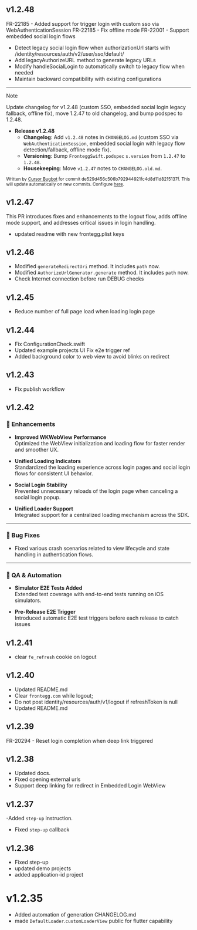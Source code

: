 ## v1.2.48
FR-22185 - Added support for trigger login with custom sso via WebAuthenticationSession
FR-22185 - Fix offline mode
FR-22001 - Support embedded social login flows
- Detect legacy social login flow when authorizationUrl starts with /identity/resources/auth/v2/user/sso/default/
- Add legacyAuthorizeURL method to generate legacy URLs
- Modify handleSocialLogin to automatically switch to legacy flow when needed
- Maintain backward compatibility with existing configurations

<!-- CURSOR_SUMMARY -->
---

> [!NOTE]
> Update changelog for v1.2.48 (custom SSO, embedded social login legacy fallback, offline fix), move 1.2.47 to old changelog, and bump podspec to 1.2.48.
> 
> - **Release v1.2.48**
>   - **Changelog**: Add `v1.2.48` notes in `CHANGELOG.md` (custom SSO via `WebAuthenticationSession`, embedded social login with legacy flow detection/fallback, offline mode fix).
>   - **Versioning**: Bump `FronteggSwift.podspec` `s.version` from `1.2.47` to `1.2.48`.
>   - **Housekeeping**: Move `v1.2.47` notes to `CHANGELOG.old.md`.
> 
> <sup>Written by [Cursor Bugbot](https://cursor.com/dashboard?tab=bugbot) for commit de529d456c506b792944921fc4d8d11d8215137f. This will update automatically on new commits. Configure [here](https://cursor.com/dashboard?tab=bugbot).</sup>
<!-- /CURSOR_SUMMARY -->

## v1.2.47
This PR introduces fixes and enhancements to the logout flow, adds offline mode support, and addresses critical issues in login handling.
- updated readme with new frontegg.plist keys

## v1.2.46
- Modified `generateRedirectUri` method. It includes `path` now.
- Modified `AuthorizeUrlGenerator.generate` method.  It includes `path` now.
- Check Internet connection before run DEBUG checks

## v1.2.45
- Reduce number of full page load when loading login page

## v1.2.44
- Fix ConfigurationCheck.swift
- Updated example projects UI
Fix e2e trigger ref
- Added background color to web view to avoid blinks on redirect 

## v1.2.43
- Fix publish workflow

## v1.2.42
### 🔧 Enhancements
- **Improved WKWebView Performance**  
  Optimized the WebView initialization and loading flow for faster render and smoother UX.

- **Unified Loading Indicators**  
  Standardized the loading experience across login pages and social login flows for consistent UI behavior.

- **Social Login Stability**  
  Prevented unnecessary reloads of the login page when canceling a social login popup.

- **Unified Loader Support**  
  Integrated support for a centralized loading mechanism across the SDK.

---

### 🐞 Bug Fixes
- Fixed various crash scenarios related to view lifecycle and state handling in authentication flows.

---

### 🧪 QA & Automation
- **Simulator E2E Tests Added**  
  Extended test coverage with end-to-end tests running on iOS simulators.

- **Pre-Release E2E Trigger**  
  Introduced automatic E2E test triggers before each release to catch issues

## v1.2.41
- clear `fe_refresh` cookie on logout 

## v1.2.40
- Updated README.md
- Clear `frontegg.com` while logout;
- Do not post identity/resources/auth/v1/logout if refreshToken is null
- Updated README.md

## v1.2.39
FR-20294 - Reset login completion when deep link triggered

## v1.2.38
- Updated docs.
- Fixed opening external urls
- Support deep linking for redirect in Embedded Login WebView

## v1.2.37
-Added `step-up` instruction.
- Fixed `step-up` callback

## v1.2.36
- Fixed step-up
- updated demo projects
- added application-id project

# v1.2.35
- Added automation of generation CHANGELOG.md
- made `DefaultLoader`.`customLoaderView` public for flutter capability
